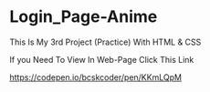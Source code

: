 # Login_Page-Anime

This Is My 3rd Project (Practice) With HTML & CSS

If you Need To View In Web-Page Click This Link 

https://codepen.io/bcskcoder/pen/KKmLQpM
